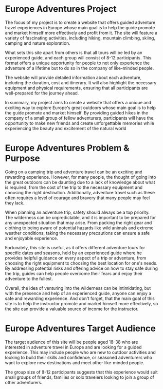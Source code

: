 # Europe Adventures Project

The focus of my project is to create a website that offers guided adventure travel experiences in Europe whose main goal is to help the guide promote and market himself more effectively and profit from it. The site will feature a variety of fascinating activities, including hiking, mountain climbing, skiing, camping and nature exploration.

What sets this site apart from others is that all tours will be led by an experienced guide, and each group will consist of 8-12 participants. This format offers a unique opportunity for people to not only experience the adventure of a lifetime but to do so in the company of like-minded people.

The website will provide detailed information about each adventure, including the duration, cost and itinerary. It will also highlight the necessary equipment and physical requirements, ensuring that all participants are well-prepared for the journey ahead.

In summary, my project aims to create a website that offers a unique and exciting way to explore Europe's great outdoors whose main goal is to help the guide promote and market himself. By providing guided hikes in the company of a small group of fellow adventurers, participants will have the opportunity to make new friends and create unforgettable memories while experiencing the beauty and excitement of the natural world

# Europe Adventures Problem & Purpose

Going on a camping trip and adventure travel can be an exciting and rewarding experience. However, for many people, the thought of going into the great outdoors can be daunting due to a lack of knowledge about what is required, from the cost of the trip to the necessary equipment and choosing the right destination. Additionally, adventure travel such as these often requires a level of courage and bravery that many people may feel they lack.

When planning an adventure trip, safety should always be a top priority.
The wilderness can be unpredictable, and it is important to be prepared for any unexpected situation that may arise. From packing the right gear and clothing to being aware of potential hazards like wild animals and extreme weather conditions, taking the necessary precautions can ensure a safe and enjoyable experience.

Fortunately, this site is useful, as it offers different adventure tours for specific dates and seasons, held by an experienced guide where he provides helpful guidance on every aspect of a trip or adventure, from choosing the right equipment to choosing the best location for one's needs. By addressing potential risks and offering advice on how to stay safe during the trip, guides can help people overcome their fears and enjoy their adventure to the fullest.

Overall, the idea of venturing into the wilderness can be intimidating, but with the presence and help of an experienced guide, anyone can enjoy a safe and rewarding experience. And don't forget, that the main goal of this site is to help the instructor promote and market himself more effectively, so the site can provide a valuable source of income for the instructor.

# Europe Adventures Target Audience

The target audience of this site will be people aged 18-38 who are interested in adventure travel in Europe and are looking for a guided experience. This may include people who are new to outdoor activities and looking to build their skills and confidence, or seasoned adventurers who want to explore new destinations and meet other like-minded people.

The group size of 8-12 participants suggests that this experience would suit small groups of friends, families or solo travelers looking to join a group of other adventurers.
